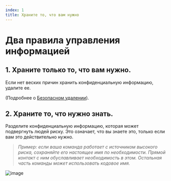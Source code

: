 ```yaml
---
index: 1
title: Храните то, что вам нужно
---
```

# Два правила управления информацией

## 1. Храните только то, что вам нужно.

Если нет веских причин хранить конфиденциальную информацию, удалите ее.

(Подробнее о [Безопасном удалении](umbrella://information/safely-deleting)).

## 2. Храните то, что нужно знать.

Разделите конфиденциальную информацию, которая может подвергнуть людей риску. Это означает, что вы знаете это, только если вам это действительно нужно.

> *Пример: если ваша команда работает с источником высокого риска, сохраняйте его настоящее имя по необходимости. Прямой контакт с ним обуславливает необходимость в этом. Остальная часть команды может использовать кодовое имя.*

![image](managing_information1.png)
